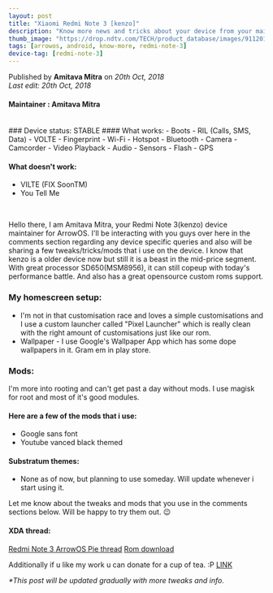 ```yaml
---
layout: post
title: "Xiaomi Redmi Note 3 [kenzo]"
description: "Know more news and tricks about your device from your maintainer."
thumb_image: "https://drop.ndtv.com/TECH/product_database/images/911201724413PM_635_xiaomi_mi_note_3_blue.jpeg"
tags: [arrowos, android, know-more, redmi-note-3]
device-tag: [redmi-note-3]
---
```

Published by **Amitava Mitra** on _20th Oct, 2018_ <br> 
_Last edit: 20th Oct, 2018_
#### Maintainer : Amitava Mitra
<br>
### Device status: STABLE
#### What works:
  - Boots
  - RIL (Calls, SMS, Data)
  - VOLTE
  - Fingerprint
  - Wi-Fi
  - Hotspot
  - Bluetooth
  - Camera
  - Camcorder
  - Video Playback
  - Audio
  - Sensors
  - Flash
  - GPS

#### What doesn't work:
  - VILTE (FIX SoonTM)
  - You Tell Me
<br>

Hello there, I am Amitava Mitra, your Redmi Note 3(kenzo) device maintainer for ArrowOS. I'll be interacting with you guys over here in the comments section regarding any device specific queries and also will be sharing a few tweaks/tricks/mods that i use on the device. I know that kenzo is a older device now but still it is a beast in the mid-price segment. With great processor SD650(MSM8956), it can still copeup with today's performance battle. And also has a great opensource custom roms support.

### My homescreen setup:
  - I'm not in that customisation race and loves a simple customisations and I use a custom launcher called "Pixel Launcher" which is really clean with the right amount of customisations just like our rom.
  - Wallpaper - I use Google's Wallpaper App which has some dope wallpapers in it. Gram em in play store.
  
### Mods:
I'm more into rooting and can't get past a day without mods. I use magisk for root and most of it's good modules.<br>

#### Here are a few of the mods that i use:
  - Google sans font
  - Youtube vanced black themed

#### Substratum themes:
  - None as of now, but planning to use someday. Will update whenever i start using it.

 Let me know about the tweaks and mods that you use in the comments sections below. Will be happy to try them out. 😉
 
#### XDA thread:
[Redmi Note 3 ArrowOS Pie thread](https://forum.xda-developers.com/redmi-note-3/development/rom-pie-9-x-official-arrowos-9-x-t3840398)
[Rom download](https://sourceforge.net/projects/arrow-os/files/arrow-9.x/kenzo)

Additionally if u like my work u can donate for a cup of tea. :P [LINK](https://paypal.me/amitava123)

 _*This post will be updated gradually with more tweaks and info._
